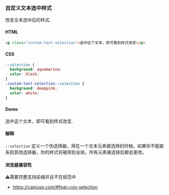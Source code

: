 ### 自定义文本选中样式

改变文本选中后的样式.

#### HTML

```html
<p class="custom-text-selection">选中这个文本，即可看到样式改变</p>
```

#### CSS

```css
::selection {
  background: aquamarine;
  color: black;
}
.custom-text-selection::selection {
  background: deeppink;
  color: white;
}
```

#### Demo

<div class="snippet-demo">
  <p class="snippet-demo__custom-text-selection">选中这个文本，即可看到样式改变.</p>
</div>

<style>
.snippet-demo__custom-text-selection::selection {
  background: deeppink;
  color: white;
}
.snippet-demo__custom-text-selection::-moz-selection {
  background: deeppink;
  color: white;
}
</style>

#### 解释

`::selection` 定义一个伪选择器，用在一个文本元素被选择的时候。如果你不能联系到其他选择器，你的样式将被用到全局，所有元素被选择后都会更改。

#### 浏览器兼容性

<span class="snippet__support-note">⚠️需要完整支持前缀并且不在规范中</span>

* https://caniuse.com/#feat=css-selection

<!-- tags: visual -->
